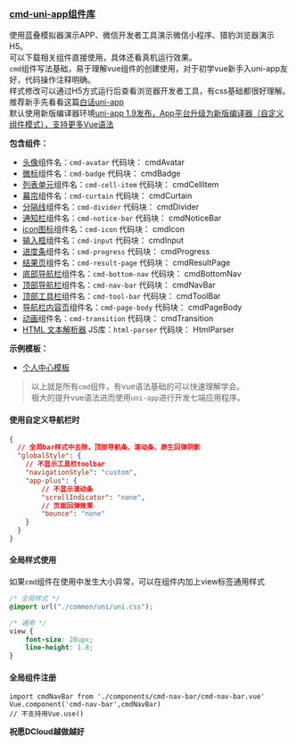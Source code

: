 ### [cmd-uni-app组件库](http://ext.dcloud.net.cn/search?q=cmd)    

使用蓝叠模拟器演示APP、微信开发者工具演示微信小程序、猎豹浏览器演示H5。    
可以下载相关组件直接使用，具体还看真机运行效果。    
``cmd``组件写法基础，易于理解vue组件的创建使用，对于初学vue新手入uni-app友好，代码操作注释明确。    
样式修改可以通过H5方式运行后查看浏览器开发者工具，有css基础都很好理解。    
推荐新手先看看这篇[白话uni-app](http://ask.dcloud.net.cn/article/35657)    
默认使用新版编译器环境[uni-app 1.9发布，App平台升级为新版编译器（自定义组件模式），支持更多Vue语法](https://ask.dcloud.net.cn/article/35818)    

**包含组件：**    

* [头像](http://ext.dcloud.net.cn/plugin?id=176)组件名：``cmd-avatar`` 代码块： cmdAvatar
* [微标](http://ext.dcloud.net.cn/search?q=cmd)组件名：``cmd-badge`` 代码块： cmdBadge
* [列表单元](http://ext.dcloud.net.cn/plugin?id=177)组件名：``cmd-cell-item`` 代码块： cmdCellItem
* [幕帘](http://ext.dcloud.net.cn/plugin?id=179)组件名：``cmd-curtain`` 代码块： cmdCurtain
* [分隔线](http://ext.dcloud.net.cn/search?q=cmd)组件名：``cmd-divider`` 代码块： cmdDivider
* [通知栏](http://ext.dcloud.net.cn/plugin?id=178)组件名：``cmd-notice-bar`` 代码块： cmdNoticeBar
* [icon图标](http://ext.dcloud.net.cn/plugin?id=175)组件名：``cmd-icon`` 代码块： cmdIcon
* [输入框](http://ext.dcloud.net.cn/plugin?id=180)组件名：``cmd-input`` 代码块： cmdInput
* [进度条](http://ext.dcloud.net.cn/plugin?id=259)组件名：``cmd-progress`` 代码块： cmdProgress
* [结果页](http://ext.dcloud.net.cn/plugin?id=203)组件名：``cmd-result-page`` 代码块： cmdResultPage
* [底部导航栏](http://ext.dcloud.net.cn/plugin?id=188)组件名：``cmd-bottom-nav`` 代码块： cmdBottomNav
* [顶部导航栏](http://ext.dcloud.net.cn/plugin?id=199)组件名：``cmd-nav-bar`` 代码块： cmdNavBar
* [顶部工具栏](http://ext.dcloud.net.cn/plugin?id=189)组件名：``cmd-tool-bar`` 代码块： cmdToolBar
* [导航栏内容页](http://ext.dcloud.net.cn/plugin?id=207)组件名：``cmd-page-body`` 代码块： cmdPageBody    
* [动画](http://ext.dcloud.net.cn/plugin?id=211)组件名：``cmd-transition`` 代码块： cmdTransition
* [HTML 文本解析器](http://ext.dcloud.net.cn/plugin?id=263) JS库：``html-parser`` 代码块： HtmlParser

**示例模板：**
* [个人中心模板](http://ext.dcloud.net.cn/plugin?id=236)

> 以上就是所有``cmd``组件，有vue语法基础的可以快速理解学会。    
> 极大的提升vue语法进而使用``uni-app``进行开发七端应用程序。

#### 使用自定义导航栏时
```json
{
  // 全局bar样式中去除，顶部导航条、滚动条、原生回弹阴影
  "globalStyle": {
  	// 不显示工具栏toolbar
  	"navigationStyle": "custom",
  	"app-plus": {
  		// 不显示滚动条
  		"scrollIndicator": "none",
  		// 页面回弹效果
  		"bounce": "none"
  	}
  }
}
```

#### 全局样式使用    
如果``cmd``组件在使用中发生大小异常，可以在组件内加上view标签通用样式
```css
/* 全局样式 */
@import url("./common/uni/uni.css");

/* 通用 */
view {
	font-size: 28upx;
	line-height: 1.8;
}
```

#### 全局组件注册
```javasrcipt
import cmdNavBar from './components/cmd-nav-bar/cmd-nav-bar.vue'
Vue.component('cmd-nav-bar',cmdNavBar)
// 不支持用Vue.use()
```

**祝愿DCloud越做越好**